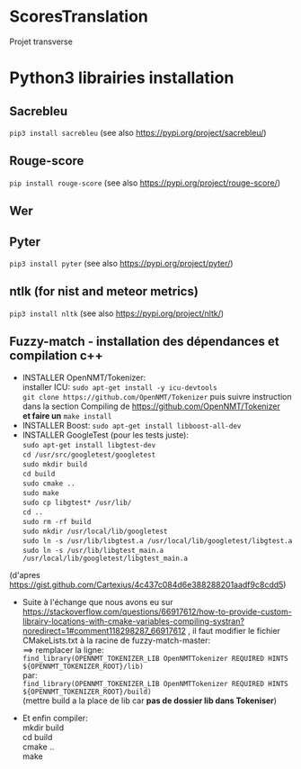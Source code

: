 # ScoresTranslation
Projet transverse

# Python3 librairies installation

## Sacrebleu
```pip3 install sacrebleu```
(see also https://pypi.org/project/sacrebleu/)

## Rouge-score
```pip install rouge-score```
(see also https://pypi.org/project/rouge-score/)

## Wer


## Pyter
```pip3 install pyter```
(see also https://pypi.org/project/pyter/)

## ntlk (for nist and meteor metrics)
```pip3 install nltk```
(see also https://pypi.org/project/nltk/)


## Fuzzy-match - installation des dépendances et compilation c++

- INSTALLER OpenNMT/Tokenizer: <br>
 installer ICU: `sudo apt-get install -y icu-devtools`<br>
`git clone https://github.com/OpenNMT/Tokenizer` puis suivre instruction dans la section Compiling de https://github.com/OpenNMT/Tokenizer <br>
**et faire un** `make install`<br>
- INSTALLER Boost: `sudo apt-get install libboost-all-dev`<br>
- INSTALLER GoogleTest (pour les tests juste): <br>
`sudo apt-get install libgtest-dev`<br>
`cd /usr/src/googletest/googletest`<br>
`sudo mkdir build`<br>
`cd build`<br>
`sudo cmake ..`<br>
`sudo make`<br>
`sudo cp libgtest* /usr/lib/`<br>
`cd ..`<br>
`sudo rm -rf build`<br>
`sudo mkdir /usr/local/lib/googletest`<br>
`sudo ln -s /usr/lib/libgtest.a /usr/local/lib/googletest/libgtest.a`<br>
`sudo ln -s /usr/lib/libgtest_main.a /usr/local/lib/googletest/libgtest_main.a`<br>

(d'apres https://gist.github.com/Cartexius/4c437c084d6e388288201aadf9c8cdd5)<br>

- Suite à l'échange que nous avons eu sur https://stackoverflow.com/questions/66917612/how-to-provide-custom-librairy-locations-with-cmake-variables-compiling-systran?noredirect=1#comment118298287_66917612 , il faut modifier le fichier CMakeLists.txt à la racine de fuzzy-match-master:<br>
==> remplacer la ligne: <br>
`find_library(OPENNMT_TOKENIZER_LIB OpenNMTTokenizer REQUIRED HINTS ${OPENNMT_TOKENIZER_ROOT}/lib)`<br>
par:<br>
`find_library(OPENNMT_TOKENIZER_LIB OpenNMTTokenizer REQUIRED HINTS ${OPENNMT_TOKENIZER_ROOT}/build)`<br>
(mettre build a la place de lib car **pas de dossier lib dans Tokeniser**)<br>

- Et enfin compiler:  <br>
mkdir build<br>
cd build<br>
cmake ..<br>
make<br>

